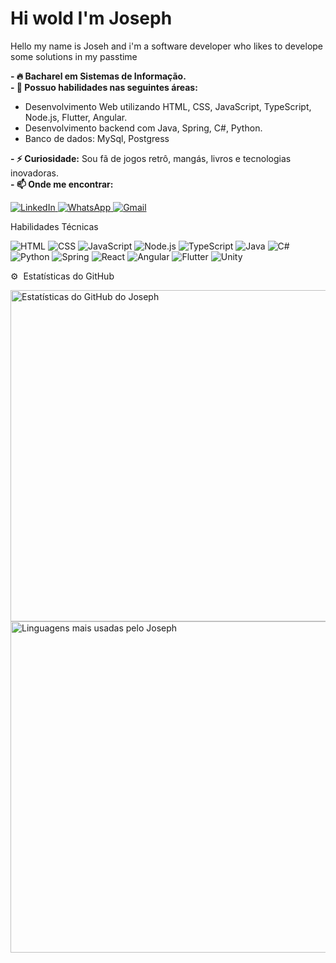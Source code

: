
# Hi wold I'm Joseph

Hello my name is Joseh and i'm a software developer who likes to develope some solutions in my passtime

<p align="left">
  <strong>- 🔥 Bacharel em Sistemas de Informação.</strong><br>
  <strong>- 🌱 Possuo habilidades nas seguintes áreas:</strong>
</p>
<ul>
  <li>Desenvolvimento Web utilizando HTML, CSS, JavaScript,  TypeScript, Node.js, Flutter, Angular.</li>
  <li>Desenvolvimento backend com Java, Spring, C#, Python.</li>
  <li>Banco de dados: MySql, Postgress</li>

</ul>
<p align="left">
  <strong>- ⚡ Curiosidade:</strong> Sou fã de jogos retrô, mangás, livros e tecnologias inovadoras.<br>
  <strong>- 📫 Onde me encontrar:</strong>
</p>
<p align="left">
  <a href="https://www.linkedin.com/in/josephcostaribeiro/">
    <img src="https://img.shields.io/badge/LinkedIn-0077B5?style=for-the-badge&logo=linkedin&logoColor=white" alt="LinkedIn">
  </a>
  <a href="https://wa.me/5598985034848">
    <img src="https://img.shields.io/badge/WhatsApp-25D366?style=for-the-badge&logo=whatsapp&logoColor=white" alt="WhatsApp">
  </a>
  <a href="mailto:jojojosephdacostaribeiro@gmail.com">
    <img src="https://img.shields.io/badge/Gmail-D14836?style=for-the-badge&logo=gmail&logoColor=white" alt="Gmail">
  </a>
</p>
Habilidades Técnicas
<p align="left">
  <img src="https://img.shields.io/badge/-HTML-05122A?style=flat&logo=HTML5" alt="HTML">
  <img src="https://img.shields.io/badge/-CSS-05122A?style=flat&logo=CSS3&logoColor=1572B6" alt="CSS">
  <img src="https://img.shields.io/badge/-JavaScript-05122A?style=flat&logo=javascript" alt="JavaScript">
  <img src="https://img.shields.io/badge/-Node.js-05122A?style=flat&logo=node.js" alt="Node.js">
  <img src="https://img.shields.io/badge/-TypeScript-05122A?style=flat&logo=typescript" alt="TypeScript">
  <img src="https://img.shields.io/badge/-Java-05122A?style=flat&logo=java" alt="Java">
  <img src="https://img.shields.io/badge/-C%23-05122A?style=flat&logo=c-sharp" alt="C#">
  <img src="https://img.shields.io/badge/-Python-05122A?style=flat&logo=python" alt="Python">
  <img src="https://img.shields.io/badge/-Spring-05122A?style=flat&logo=spring" alt="Spring">
  <img src="https://img.shields.io/badge/-React-05122A?style=flat&logo=react" alt="React">
  <img src="https://img.shields.io/badge/-Angular-05122A?style=flat&logo=angular" alt="Angular">
  <img src="https://img.shields.io/badge/-Flutter-05122A?style=flat&logo=flutter" alt="Flutter">
  <img src="https://img.shields.io/badge/-Unity-05122A?style=flat&logo=unity" alt="Unity">
</p>
⚙️  Estatísticas do GitHub
<p align="left">
  <img width="530em" src="https://github-readme-stats.vercel.app/api?username=josephDcostaR&show_icons=true&theme=vision-friendly-dark" alt="Estatísticas do GitHub do Joseph">
  <img width="530em" src="https://github-readme-stats.vercel.app/api/top-langs/?username=josephDcostaR&layout=compact&theme=vision-friendly-dark" alt="Linguagens mais usadas pelo Joseph">
</p>
